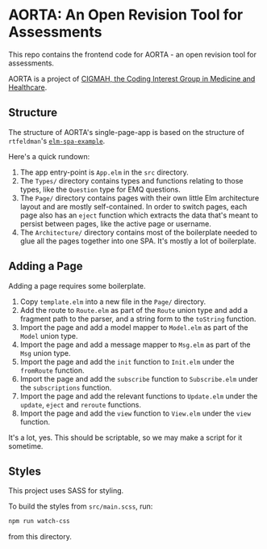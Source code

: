 # AORTA: An Open Revision Tool for Assessments

This repo contains the frontend code for AORTA - an open revision tool for assessments.

AORTA is a project of [CIGMAH, the Coding Interest Group in Medicine and Healthcare](https://cigmah.github.io/).

## Structure

The structure of AORTA's single-page-app is based on the structure of
`rtfeldman`'s [`elm-spa-example`](https://github.com/rtfeldman/elm-spa-example).

Here's a quick rundown:

1. The app entry-point is `App.elm` in the `src` directory.
2. The `Types/` directory contains types and functions relating to those types, like the `Question` type for EMQ questions.
3. The `Page/` directory contains pages with their own little Elm architecture layout and are mostly self-contained.
   In order to switch pages, each page also has an `eject` function which extracts the data that's meant to persist
   between pages, like the active page or username.
4. The `Architecture/` directory contains most of the boilerplate needed to glue all the
   pages together into one SPA. It's mostly a lot of boilerplate.

## Adding a Page

Adding a page requires some boilerplate.

1. Copy `template.elm` into a new file in the `Page/` directory.
2. Add the route to `Route.elm` as part of the `Route` union type and add a fragment path to the parser, and a string form to the `toString` function.
3. Import the page and add a model mapper to `Model.elm` as part of the `Model` union type.
4. Import the page and add a message mapper to `Msg.elm` as part of the `Msg` union type.
5. Import the page and add the `init` function to `Init.elm` under the `fromRoute` function.
6. Import the page and add the `subscribe` function to `Subscribe.elm` under the `subscriptions` function.
7. Import the page and add the relevant functions to `Update.elm` under the `update`, `eject` and `reroute` functions.
8. Import the page and add the `view` function to `View.elm` under the `view` function.

It's a lot, yes. This should be scriptable, so we may make a script for it sometime.

## Styles

This project uses SASS for styling.

To build the styles from `src/main.scss`, run:

```sh
npm run watch-css
```

from this directory.
